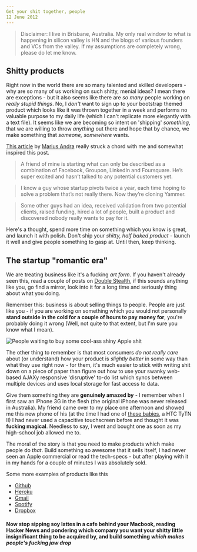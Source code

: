```yaml
---
Get your shit together, people
12 June 2012
---
```


> Disclaimer: I live in Brisbane, Australia. My only real window to what is happening in silicon valley is HN and the blogs of various founders and VCs from the valley. If my assumptions are completely wrong, please do let me know.

## Shitty products

Right now in the world there are so many talented and skilled developers - why are so many of us working on such shitty, menial ideas? I mean there are exceptions - but it also seems like there are <i>so many</i> people working on <i>really stupid things</i>. No, I <i>don't</i> want to sign up to your bootstrap themed product which looks like it was thrown together in a week and performs no valuable purpose to my daily life (which I can't replicate more elegantly with a text file). It seems like we are becoming so intent on 'shipping' <i>something</i>, that we are willing to throw <i>anything</i> out there and hope that by chance, we make something that <i>someone, somewhere</i> wants.

[This article] by [Marius Andra] really struck a chord with me and somewhat inspired this post.

> A friend of mine is starting what can only be described as a combination of Facebook, Groupon, LinkedIn and Foursquare. He’s super excited and hasn’t talked to any potential customers yet. 

> I know a guy whose startup pivots twice a year, each time hoping to solve a problem that’s not really there. Now they’re cloning Yammer. 

> Some other guys had an idea, received validation from two potential clients, raised funding, hired a lot of people, built a product and discovered nobody really wants to pay for it.

Here's a thought, spend more time on something which you know is great, and launch it with polish. Don't ship your <i>shitty, half baked product</i> - launch it well and give people something to gasp at. Until then, keep thinking.

## The startup "romantic era"

We are treating business like it's a fucking <i>art form</i>. If you haven't already seen this, read a couple of posts on [Double Stealth], if this sounds anything like you, go find a mirror, look into it for a long time and seriously thing about what you doing.

Remember this: business is about selling things to people. People are just like you - if you are working on something which you would not personally **stand outside in the cold for a couple of hours to pay money for**, you're probably doing it wrong (Well, not quite to that extent, but I'm sure you know what I mean).

![People waiting to buy some cool-ass shiny Apple shit](http://www-bgr-com.vimg.net/wp-content/uploads/2012/01/beijingchina-iphone-4s-launch.jpeg "People waiting outside in the cold to give Apple all their money")

The other thing to remember is that most consumers <i>do not really care</i> about (or understand) how your product is <i>slightly better</i> in some way than what they use right now - for them, it's much easier to stick with writing shit down on a piece of paper than figure out how to use your swanky web-based AJAXy responsive 'disruptive' to-do list which syncs between multiple devices and uses local storage for fast access to data.

Give them something they are **genuinely amazed by** - I remember when I first saw an iPhone 3G in the flesh (the original iPhone was never released in Australia). My friend came over to my place one afternoon and showed me this new phone of his (at the time I had one of [these babies], a HTC TyTN II) I had never used a capacitive touchscreen before and thought it was **fucking magical**. Needless to say, I went and bought one as soon as my high-school job allowed me to.

The moral of the story is that you need to make products which make people do <i>that</i>. Build something so awesome that it sells itself, I had never seen an Apple commercial or read the tech-specs - but after playing with it in my hands for a couple of minutes I was absolutely sold.

Some more examples of products like this
- [Github]
- [Heroku]
- [Gmail]
- [Spotify]
- [Dropbox]

#### Now stop sipping soy lattes in a cafe behind your Macbook, reading Hacker News and pondering which company you want your shitty little insignificant thing to be acquired by, and build something <i>which makes people's fucking jaw drop</i>
 
[This article]: http://mariusandra.com/blog/2012/08/stop-producing-shit/
[Marius Andra]: http://mariusandra.com/
[Double Stealth]: http://doublestealth.blogspot.com
[these babies]: http://en.wikipedia.org/wiki/HTC_TyTN_II
[Github]: http://github.com/
[Heroku]: http://heroku.com/
[Gmail]: http://gmail.com/
[Spotify]: http://spotify.com/
[Dropbox]: http://dropbox.com/